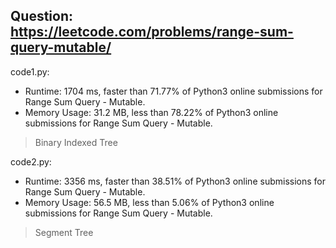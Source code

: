 ## Question: https://leetcode.com/problems/range-sum-query-mutable/

code1.py:
* Runtime: 1704 ms, faster than 71.77% of Python3 online submissions for Range Sum Query - Mutable.
* Memory Usage: 31.2 MB, less than 78.22% of Python3 online submissions for Range Sum Query - Mutable.
> Binary Indexed Tree

code2.py:
* Runtime: 3356 ms, faster than 38.51% of Python3 online submissions for Range Sum Query - Mutable.
* Memory Usage: 56.5 MB, less than 5.06% of Python3 online submissions for Range Sum Query - Mutable.
> Segment Tree
